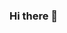 ### Hi there 👋

<!--
**EdwardCurry/EdwardCurry** is a ✨ _special_ ✨ repository because its `README.md` (this file) appears on your GitHub profile.

-I am ZIYU XU, a student in University of Chinese Academy of Sciences. I'd like to study in GitHub and try to make some contributions to the community.
